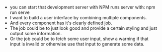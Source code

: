 - you can start that development server with NPM runs server with:
  npm run serve
- I want to build a user interface by combining multiple components. 
- And every component has it's clearly defined job. 
- The job could be to just look good and provide a certain styling and just output some information.
- Or the job could be to fetch some user input, show a warning if that input is invalid or otherwise use that input to generate some data.